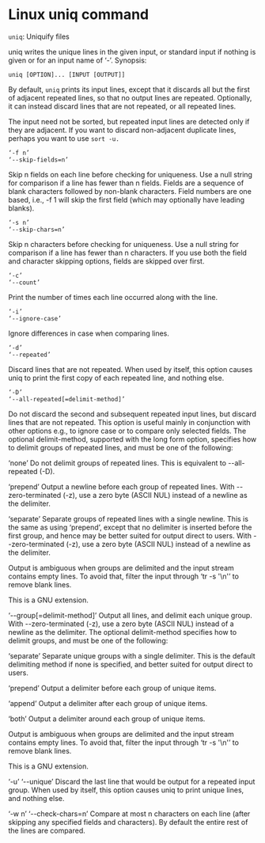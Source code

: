 # Linux uniq command 
`uniq`: Uniquify files

uniq writes the unique lines in the given input, or standard input if nothing is given or for an input name of ‘-’. Synopsis:

`uniq [OPTION]... [INPUT [OUTPUT]]`

By default, `uniq` prints its input lines, except that it discards all but the first of adjacent repeated lines, so that no output lines are repeated. Optionally, it can instead discard lines that are not repeated, or all repeated lines.

The input need not be sorted, but repeated input lines are detected only if they are adjacent. If you want to discard non-adjacent duplicate lines, perhaps you want to use `sort -u.`

```
‘-f n’
‘--skip-fields=n’
```
Skip n fields on each line before checking for uniqueness. Use a null string for comparison if a line has fewer than n fields. Fields are a sequence of blank characters followed by non-blank characters. Field numbers are one based, i.e., -f 1 will skip the first field (which may optionally have leading blanks).



```
‘-s n’
‘--skip-chars=n’
```
Skip n characters before checking for uniqueness. Use a null string for comparison if a line has fewer than n characters. If you use both the field and character skipping options, fields are skipped over first.

```
‘-c’
‘--count’
```
Print the number of times each line occurred along with the line.

```
‘-i’
‘--ignore-case’
```
Ignore differences in case when comparing lines.

```
‘-d’
‘--repeated’
```
Discard lines that are not repeated. When used by itself, this option causes uniq to print the first copy of each repeated line, and nothing else.

```
‘-D’
‘--all-repeated[=delimit-method]’
```
Do not discard the second and subsequent repeated input lines, but discard lines that are not repeated. This option is useful mainly in conjunction with other options e.g., to ignore case or to compare only selected fields. The optional delimit-method, supported with the long form option, specifies how to delimit groups of repeated lines, and must be one of the following:

‘none’
Do not delimit groups of repeated lines. This is equivalent to --all-repeated (-D).

‘prepend’
Output a newline before each group of repeated lines. With --zero-terminated (-z), use a zero byte (ASCII NUL) instead of a newline as the delimiter.

‘separate’
Separate groups of repeated lines with a single newline. This is the same as using ‘prepend’, except that no delimiter is inserted before the first group, and hence may be better suited for output direct to users. With --zero-terminated (-z), use a zero byte (ASCII NUL) instead of a newline as the delimiter.

Output is ambiguous when groups are delimited and the input stream contains empty lines. To avoid that, filter the input through ‘tr -s '\n'’ to remove blank lines.

This is a GNU extension.

‘--group[=delimit-method]’
Output all lines, and delimit each unique group. With --zero-terminated (-z), use a zero byte (ASCII NUL) instead of a newline as the delimiter. The optional delimit-method specifies how to delimit groups, and must be one of the following:

‘separate’
Separate unique groups with a single delimiter. This is the default delimiting method if none is specified, and better suited for output direct to users.

‘prepend’
Output a delimiter before each group of unique items.

‘append’
Output a delimiter after each group of unique items.

‘both’
Output a delimiter around each group of unique items.

Output is ambiguous when groups are delimited and the input stream contains empty lines. To avoid that, filter the input through ‘tr -s '\n'’ to remove blank lines.

This is a GNU extension.

‘-u’
‘--unique’
Discard the last line that would be output for a repeated input group. When used by itself, this option causes uniq to print unique lines, and nothing else.

‘-w n’
‘--check-chars=n’
Compare at most n characters on each line (after skipping any specified fields and characters). By default the entire rest of the lines are compared.
```
